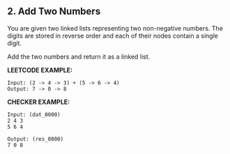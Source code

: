 2\. Add Two Numbers
-----------------

You are given two linked lists representing
two non-negative numbers. The digits are
stored in reverse order and each of their
nodes contain a single digit.

Add the two numbers and return it as a linked list.


**LEETCODE EXAMPLE:**
```
Input: (2 -> 4 -> 3) + (5 -> 6 -> 4)
Output: 7 -> 0 -> 8
```


**CHECKER EXAMPLE:**
```
Input: (dat_0000)
2 4 3
5 6 4
```

```
Output: (res_0000)
7 0 8
```

